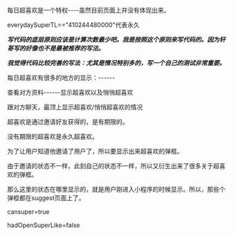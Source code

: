 每日超喜欢是一个特权----虽然目前页面上并没有体现出来。

everydaySuperTL=="410244480000"代表永久

_**写代码的底层原则应该是计算次数最少吧。我是按照这个原则来写代码的。因为轩哥写的好像也不是最被推荐的写法。**_

_**我觉得代码比较完善的写法：尤其是情况特别多的，写一个自己的测试非常重要。**_

每日超喜欢有很多的地方的显示：------

查看对方资料------显示超喜欢以及悄悄超喜欢

跟对方聊天，最顶上显示超喜欢/悄悄超喜欢的情况

超喜欢是通过邀请好友获得的，是有期限的。

没有期限的超喜欢是永久超喜欢。

为了让用户知道他邀请了用户了，所以要显示出来超喜欢的弹框。

由于邀请的状态不一样，此刻自己的状态不一样，所以又衍生出来了很多关于超喜欢的弹框。

那么这里的状态在哪里显示的，就是用户刚进入小程序的时候显示。所以，那些个弹框都在suggest页面上了。



cansuper=true

hadOpenSuperLike=false

